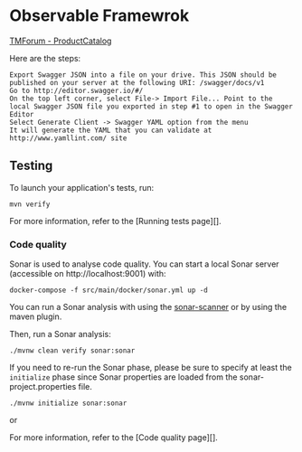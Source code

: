 # Observable Framewrok

[TMForum - ProductCatalog](https://raw.githubusercontent.com/tmforum-apis/TMF620_ProductCatalog/master/TMF620_Product_Catalog_Management.admin.swagger.json)

Here are the steps:

    Export Swagger JSON into a file on your drive. This JSON should be published on your server at the following URI: /swagger/docs/v1
    Go to http://editor.swagger.io/#/
    On the top left corner, select File-> Import File... Point to the local Swagger JSON file you exported in step #1 to open in the Swagger Editor
    Select Generate Client -> Swagger YAML option from the menu
    It will generate the YAML that you can validate at http://www.yamllint.com/ site


## Testing

To launch your application's tests, run:

```
mvn verify
```

For more information, refer to the [Running tests page][].

### Code quality

Sonar is used to analyse code quality. You can start a local Sonar server (accessible on http://localhost:9001) with:

```
docker-compose -f src/main/docker/sonar.yml up -d
```

You can run a Sonar analysis with using the [sonar-scanner](https://docs.sonarqube.org/display/SCAN/Analyzing+with+SonarQube+Scanner) or by using the maven plugin.

Then, run a Sonar analysis:

```
./mvnw clean verify sonar:sonar
```

If you need to re-run the Sonar phase, please be sure to specify at least the `initialize` phase since Sonar properties are loaded from the sonar-project.properties file.

```
./mvnw initialize sonar:sonar
```

or

For more information, refer to the [Code quality page][].